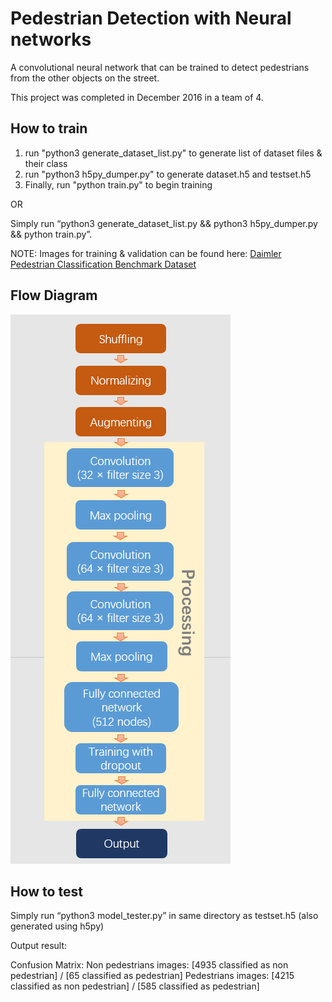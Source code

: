 ﻿# Pedestrian Detection with Neural networks

A convolutional neural network that can be trained to detect pedestrians from the other objects on the street.

This project was completed in December 2016 in a team of 4.

## How to train
1. run "python3 generate_dataset_list.py" to generate list of dataset files & their class
2. run "python3 h5py_dumper.py" to generate dataset.h5 and testset.h5
3. Finally, run "python train.py" to begin training

OR

Simply run “python3 generate_dataset_list.py && python3 h5py_dumper.py && python train.py”.

NOTE: Images for training & validation can be found here: [Daimler Pedestrian Classification Benchmark Dataset](http://www.gavrila.net/Datasets/Daimler_Pedestrian_Benchmark_D/Daimler_Mono_Ped__Class__Bench/daimler_mono_ped__class__bench.html)

## Flow Diagram

![flow diagram](others/flow_diagram.PNG)

## How to test
Simply run “python3 model_tester.py” in same directory as testset.h5 (also generated using h5py)

Output result:

Confusion Matrix:
Non pedestrians images: [4935 classified as non pedestrian] / [65 classified as pedestrian]
Pedestrians images: [4215 classified as non pedestrian] / [585 classified as pedestrian]
